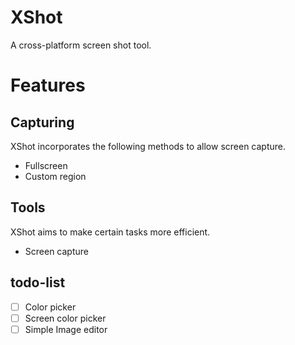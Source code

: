 # XShot

A cross-platform screen shot tool.

# Features

## Capturing

XShot incorporates the following methods to allow screen capture.

* Fullscreen
* Custom region

## Tools

XShot aims to make certain tasks more efficient.

* Screen capture

## todo-list

- [ ] Color picker
- [ ] Screen color picker
- [ ] Simple Image editor
